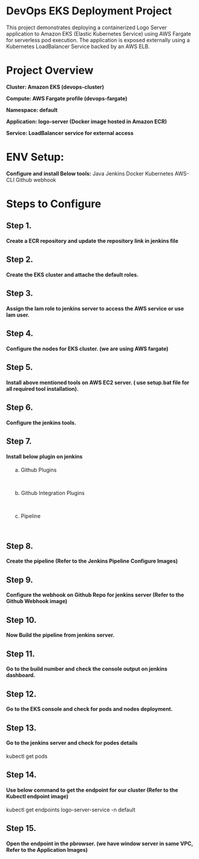 <h1>DevOps EKS Deployment Project </h1>
This project demonstrates deploying a containerized Logo Server application to Amazon EKS (Elastic Kubernetes Service) using AWS Fargate for serverless pod execution.
The application is exposed externally using a Kubernetes LoadBalancer Service backed by an AWS ELB.

<h1>Project Overview</h1>

<b>Cluster: Amazon EKS (devops-cluster)

Compute: AWS Fargate profile (devops-fargate)

Namespace: default

Application: logo-server (Docker image hosted in Amazon ECR)

Service: LoadBalancer service for external access</b>

<h1>ENV Setup:</h1>
<b>Configure and install Below tools:</b>
Java
Jenkins
Docker
Kubernetes
AWS-CLI
Github webhook

<H1>Steps to Configure</H1>
<H2>Step 1.</h2> <h4>Create a ECR repository and update the repository link in jenkins file<br></h4>
<h2>Step 2.</h2><h4> Create the EKS cluster and attache the default roles.<br></h4>
<h2>Step 3.</h2><h4>  Assign the Iam role to jenkins server to access the AWS service or use Iam user.<br></h4>
<h2>Step 4.</h2><h4>  Configure the nodes for EKS cluster. (we are using AWS fargate)<br></h4>
<h2>Step 5.</h2><h4>  Install above mentioned tools on AWS EC2 server. ( use setup.bat file for all required tool installation).<br></h4>
<h2>Step 6.</h2><h4>  Configure the jenkins tools.<br></h4>
<h2>Step 7.</h2><h4>  Install below plugin on jenkins<br></h4>
  <ul>a. Github Plugins</ul><br>
  <ul>b. Github Integration Plugins</ul><br>
  <ul>c. Pipeline</ul><br>
<h2>Step 8.</h2><h4>  Create the pipeline (Refer to the Jenkins Pipeline Configure Images)<br></h4>
<h2>Step 9.</h2><h4>  Configure the webhook on Github Repo for jenkins server (Refer to the Github Webhook image)<br></h4>
<h2>Step 10.</h2><h4>  Now Build the pipeline from jenkins server.<br>
<h2>Step 11.</h2><h4>  Go to the build number and check the console output on jenkins dashboard.<br></h4>
<h2>Step 12.</h2><h4>  Go to the EKS console and check for pods and nodes deployment.<br></h4>
<h2>Step 13.</h2><h4>  Go to the jenkins server and check for podes details<br></h4>
 kubectl get pods<br>
<h2>Step 14.</h2><h4>  Use below command to get the endpoint for our cluster (Refer to the Kubectl endpoint image)<br></h4>
  kubectl get endpoints logo-server-service -n default<br></h4>
<h2>Step 15.</h2><h4>  Open the endpoint in the pbrowser. (we have window server in same VPC, Refer to the Application Images)<br></h4>
